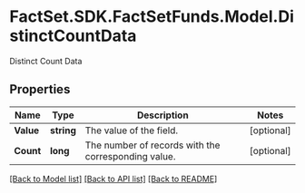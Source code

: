 # FactSet.SDK.FactSetFunds.Model.DistinctCountData
Distinct Count Data

## Properties

Name | Type | Description | Notes
------------ | ------------- | ------------- | -------------
**Value** | **string** | The value of the field. | [optional] 
**Count** | **long** | The number of records with the corresponding value. | [optional] 

[[Back to Model list]](../README.md#documentation-for-models) [[Back to API list]](../README.md#documentation-for-api-endpoints) [[Back to README]](../README.md)

